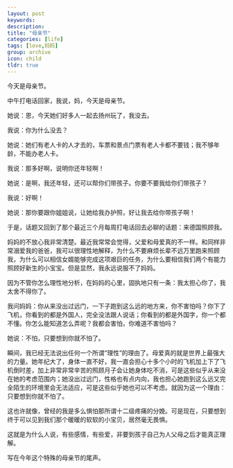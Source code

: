 ```yaml
---
layout: post
keywords: 
description: 
title: "母亲节"
categories: [life]
tags: [love,妈妈]
group: archive
icon: child
tldr: true
---
```


今天是母亲节。

中午打电话回家，我说，妈，今天是母亲节。

她说：恩，今天她们好多人一起去扬州玩了，我没去。

我说：你为什么没去？

她说：她们有老人卡的人才去的，车票和景点门票有老人卡都不要钱；我不够年龄，不能办老人卡。

我说：那多好啊，说明你还年轻啊！

她说：是啊，我还年轻，还可以帮你们带孩子。你要不要我给你们带孩子？

我说：好啊！

她说：那你要跟你姐姐说，让她给我办护照，好让我去给你带孩子啊！

于是，话题又回到了那个最近三个月每周打电话回去必聊的话题：来德国照顾我。

妈妈的不放心我非常清楚。最近我常常会觉得，父爱和母爱真的不一样。和同样非常溺爱我的爸爸，我可以很理性地解释，为什么不要麻烦长辈不远万里跑来照顾我，为什么可以相信女婿能够完成这项艰巨的任务，为什么要相信我们两个有能力照顾好新生的小宝宝。但是显然，我永远说服不了妈妈。

因为不管你怎么理性地分析，在妈妈的心里，固执地只有一条：我太担心你了，我太舍不得你了。

我问妈妈：你从来没出过远门，一下子跑到这么远的地方来，你不害怕吗？你下了飞机，你看到的都是外国人，完全没法跟人说话；你看到的都是外国字，你一个都不懂。你怎么能知道怎么弄呢？我都会害怕，你难道不害怕吗？

她说：不怕，只要想到你就不怕了。

瞬间，我已经无法说出任何一个所谓“理性”的理由了。母爱真的就是世界上最强大的力量。她年纪大了，身体一直不好，我一直会担心十多个小时的飞机加上下了飞机倒时差，加上非常非常辛苦的照顾月子会让她身体吃不消，可是这些似乎从来没在她的考虑范围内；她没出过远门，性格也有点内向，我也担心她跑到这么远又完全陌生的环境里会无法适应，可是这些似乎她也可以不考虑。就因为这一个理由：只要想到你就不怕了。

这也许就像，曾经的我是多么惧怕那所谓十二级疼痛的分娩。可是现在，只要想到终于可以见到我们那个暖暖的软软的小宝贝，居然毫无畏惧。

这就是为什么人说，有些感情，有些爱，非要到孩子自己为人父母之后才能真正理解。

写在今年这个特殊的母亲节的尾声。

